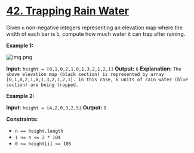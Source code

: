 # [42. Trapping Rain Water](https://leetcode.com/problems/trapping-rain-water/)

Given `n` non-negative integers representing an elevation map where the width of each bar is `1`,
compute how much water it can trap after raining.

**Example 1:**

![img.png](res/img1.png)

**Input:** `height = [0,1,0,2,1,0,1,3,2,1,2,1]`
**Output:** `6`
**Explanation:** `The above elevation map (black section) is represented by array [0,1,0,2,1,0,1,3,2,1,2,1]. In this case, 6 units of rain water (blue section) are being trapped.`


**Example 2:**

**Input:** `height = [4,2,0,3,2,5]`
**Output:** `9`


**Constraints:**

* `n == height.length`
* `1 <= n <= 2 * 104`
* `0 <= height[i] <= 105`